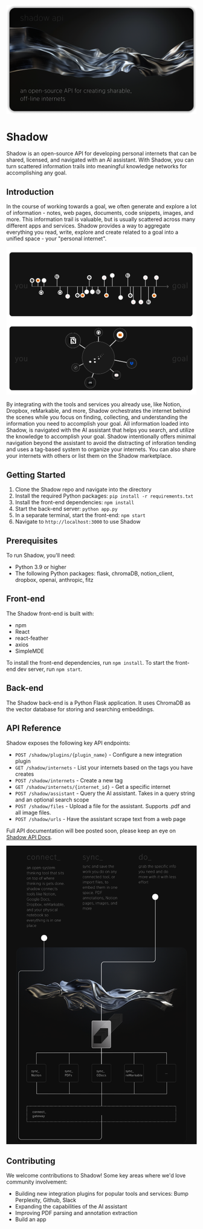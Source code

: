 ![git header image](public/git_header_image.png)

# Shadow
Shadow is an open-source API for developing personal internets that can be shared, licensed, and navigated with an AI assistant. With Shadow, you can turn scattered information trails into meaningful knowledge networks for accomplishing any goal.

## Introduction
In the course of working towards a goal, we often generate and explore a lot of information - notes, web pages, documents, code snippets, images, and more. This information trail is valuable, but is usually scattered across many different apps and services. Shadow provides a way to aggregate everything you read, write, explore and create related to a goal into a unified space - your \"personal internet\".

![git internet diagram](public/git_internet.png)

By integrating with the tools and services you already use, like Notion, Dropbox, reMarkable, and more, Shadow orchestrates the internet behind the scenes while you focus on finding, collecting, and understanding the information you need to accomplish your goal. All information loaded into Shadow, is navigated with the AI assistant that helps you search, and utilize the knowledge to accomplish your goal. Shadow intentionally offers minimal navigation beyond the assistant to avoid the distracting of inforation tending and uses a tag-based system to organize your internets. You can also share your internets with others or list them on the Shadow marketplace.

## Getting Started

1. Clone the Shadow repo and navigate into the directory
2. Install the required Python packages: `pip install -r requirements.txt` 
3. Install the front-end dependencies: `npm install`
4. Start the back-end server: `python app.py`
5. In a separate terminal, start the front-end: `npm start`
6. Navigate to `http://localhost:3000` to use Shadow

## Prerequisites
To run Shadow, you'll need:
- Python 3.9 or higher
- The following Python packages: flask, chromaDB, notion_client, dropbox, openai, anthropic, fitz

## Front-end
The Shadow front-end is built with:
- npm 
- React
- react-feather
- axios
- SimpleMDE

To install the front-end dependencies, run `npm install`. To start the front-end dev server, run `npm start`.

## Back-end
The Shadow back-end is a Python Flask application. It uses ChromaDB as the vector database for storing and searching embeddings.


## API Reference
Shadow exposes the following key API endpoints:
- `POST /shadow/plugins/{plugin_name}` - Configure a new integration plugin
- `GET /shadow/internets` - List your internets based on the tags you have creates
- `POST /shadow/internets` - Create a new tag
- `GET /shadow/internets/{internet_id}` - Get a specific internet
- `POST /shadow/assistant` - Query the AI assistant. Takes in a query string and an optional search scope
- `POST /shadow/files` - Upload a file for the assistant. Supports .pdf and all image files.
- `POST /shadow/urls` - Have the assistant scrape text from a web page

Full API documentation will bee posted soon, please keep an eye on [Shadow API Docs](https://shadownotes.ai/docs).


![git system diagram](public/git_diagram.png)


## Contributing
We welcome contributions to Shadow! Some key areas where we'd love community involvement:
- Building new integration plugins for popular tools and services: Bump Perplexity, Github, Slack
- Expanding the capabilities of the AI assistant
- Improving PDF parsing and annotation extraction
- Build an app


